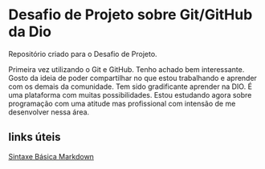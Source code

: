 # Desafio de Projeto sobre Git/GitHub da Dio
Repositório criado para o Desafio de Projeto.

Primeira vez utilizando o Git e GitHub.
Tenho achado bem interessante.
Gosto da ideia de poder compartilhar no que estou trabalhando e aprender com os demais da comunidade.
Tem sido gradificante aprender na DIO.
É uma plataforma com muitas possibilidades.
Estou estudando agora sobre programação com uma atitude mas profissional com intensão de me desenvolver nessa área.

## links úteis
[Sintaxe Básica Markdown](https://www.markdownguide.org/basic-syntax/)
